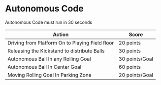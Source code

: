 Autonomous Code
============

Autonomous Code must run in 30 seconds

|Action | Score|
|-|-|
|Driving from Platform On to Playing Field floor | 20 points|
|Releasing the Kickstand to distribute Balls | 30 points|
|Autonomous Ball In any Rolling Goal | 30 points/Goal|
|Autonomous Ball In Center Goal | 60 points|
|Moving Rolling Goal In Parking Zone | 20 points/Goal|
